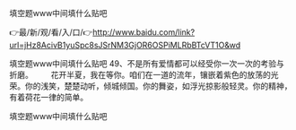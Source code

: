 填空题www中间填什么贴吧

👉最/新/观/看/入/口/👉http://www.baidu.com/link?url=jHz8AcivB1yuSpc8sJSrNM3GjOR6OSPiMLRbBTcVT1O&wd

填空题www中间填什么贴吧	49、不是所有爱情都可以经受你一次一次的考验与折磨。
　　花开半夏，我在等你。咱们在一道的流年，镶嵌着紫色的放荡的光荣。你的浅笑，楚楚动听，倾城倾国。你的舞姿，如浮光掠影般轻灵。你的精神，有着荷花一律的简单。


填空题www中间填什么贴吧
